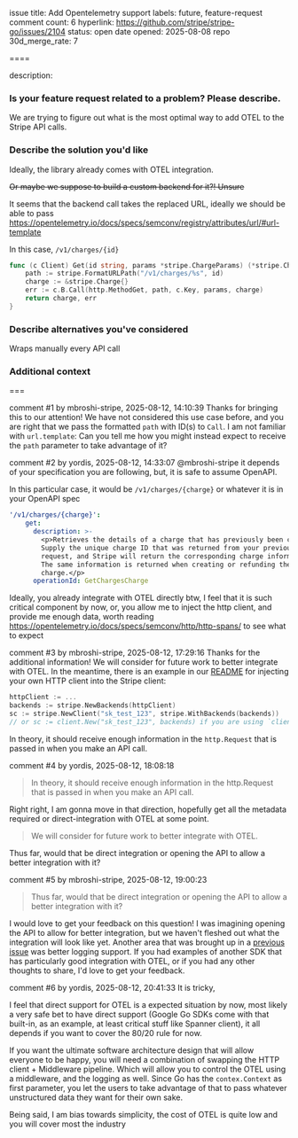 issue title: Add Opentelemetry support
labels: future, feature-request
comment count: 6
hyperlink: https://github.com/stripe/stripe-go/issues/2104
status: open
date opened: 2025-08-08
repo 30d_merge_rate: 7

====

description:
### Is your feature request related to a problem? Please describe.

We are trying to figure out what is the most optimal way to add OTEL to the Stripe API calls.

### Describe the solution you'd like

Ideally, the library already comes with OTEL integration.

~~Or maybe we suppose to build a custom backend for it?! Unsure~~

It seems that the backend call takes the replaced URL, ideally we should be able to pass
https://opentelemetry.io/docs/specs/semconv/registry/attributes/url/#url-template

In this case, `/v1/charges/{id}`

```go
func (c Client) Get(id string, params *stripe.ChargeParams) (*stripe.Charge, error) {
	path := stripe.FormatURLPath("/v1/charges/%s", id)
	charge := &stripe.Charge{}
	err := c.B.Call(http.MethodGet, path, c.Key, params, charge)
	return charge, err
}
```

### Describe alternatives you've considered

Wraps manually every API call

### Additional context



===

comment #1 by mbroshi-stripe, 2025-08-12, 14:10:39
Thanks for bringing this to our attention! We have not considered this use case before, and you are right that we pass the formatted `path` with ID(s) to `Call`. I am not familiar with `url.template`: Can you tell me how you might instead expect to receive the `path` parameter to take advantage of it?

comment #2 by yordis, 2025-08-12, 14:33:07
@mbroshi-stripe it depends of your specification you are following, but, it is safe to assume OpenAPI.

In this particular case, it would be `/v1/charges/{charge}` or whatever it is in your OpenAPI spec


```yaml
'/v1/charges/{charge}':
    get:
      description: >-
        <p>Retrieves the details of a charge that has previously been created.
        Supply the unique charge ID that was returned from your previous
        request, and Stripe will return the corresponding charge information.
        The same information is returned when creating or refunding the
        charge.</p>
      operationId: GetChargesCharge
```

Ideally, you already integrate with OTEL directly btw, I feel that it is such critical component by now, or, you allow me to inject the http client, and provide me enough data, worth reading https://opentelemetry.io/docs/specs/semconv/http/http-spans/ to see what to expect

comment #3 by mbroshi-stripe, 2025-08-12, 17:29:16
Thanks for the additional information! We will consider for future work to better integrate with OTEL. In the meantime, there is an example in our [README](https://github.com/stripe/stripe-go?tab=readme-ov-file#google-appengine) for injecting your own HTTP client into the Stripe client:
```go
httpClient := ...
backends := stripe.NewBackends(httpClient)
sc := stripe.NewClient("sk_test_123", stripe.WithBackends(backends))
// or sc := client.New("sk_test_123", backends) if you are using `client.API`
```
In theory, it should receive enough information in the `http.Request` that is passed in when you make an API call.

comment #4 by yordis, 2025-08-12, 18:08:18
> In theory, it should receive enough information in the http.Request that is passed in when you make an API call.

Right right, I am gonna move in that direction, hopefully get all the metadata required or direct-integration with OTEL at some point.

> We will consider for future work to better integrate with OTEL.

Thus far, would that be direct integration or opening the API to allow a better integration with it?

comment #5 by mbroshi-stripe, 2025-08-12, 19:00:23
> Thus far, would that be direct integration or opening the API to allow a better integration with it?

I would love to get your feedback on this question! I was imagining opening the API to allow for better integration, but we haven't fleshed out what the integration will look like yet. Another area that was brought up in a [previous issue](https://github.com/stripe/stripe-go/issues/1281) was better logging support. If you had examples of another SDK that has particularly good integration with OTEL, or if you had any other thoughts to share, I'd love to get your feedback.

comment #6 by yordis, 2025-08-12, 20:41:33
It is tricky,

I feel that direct support for OTEL is a expected situation by now, most likely a very safe bet to have direct support (Google Go SDKs come with that built-in, as an example, at least critical stuff like Spanner client), it all depends if you want to cover the 80/20 rule for now.

If you want the ultimate software architecture design that will allow everyone to be happy, you will need a combination of swapping the HTTP client + Middleware pipeline. Which will allow you to control the OTEL using a middleware, and the logging as well.
Since Go has the `contex.Context` as first parameter, you let the users to take advantage of that to pass whatever unstructured data they want for their own sake.

Being said, I am bias towards simplicity, the cost of OTEL is quite low and you will cover most the industry
